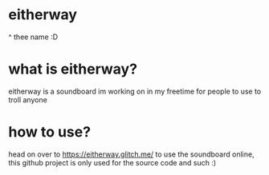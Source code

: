 # eitherway
^ thee name :D

# what is eitherway?

eitherway is a soundboard im working on in my freetime for people to use to troll anyone


# how to use?

head on over to https://eitherway.glitch.me/ to use the soundboard online, this github project is only used for the source code and such :)
